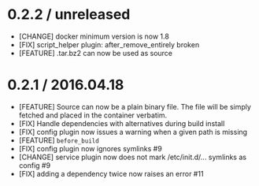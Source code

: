 # 0.2.2 / unreleased

* [CHANGE] docker minimum version is now 1.8
* [FIX] script_helper plugin: after_remove_entirely broken
* [FEATURE] .tar.bz2 can now be used as source

# 0.2.1 / 2016.04.18

* [FEATURE] Source can now be a plain binary file. The file will be simply fetched and placed in the container verbatim.
* [FIX] Handle dependencies with alternatives during build install
* [FIX] config plugin now issues a warning when a given path is missing
* [FEATURE] `before_build`
* [FIX] config plugin now ignores symlinks #9
* [CHANGE] service plugin now does not mark /etc/init.d/... symlinks as config #9
* [FIX] adding a dependency twice now raises an error #11
